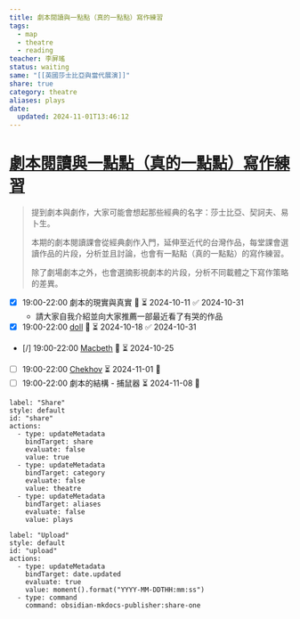 ```yaml
---
title: 劇本閱讀與一點點（真的一點點）寫作練習
tags:
  - map
  - theatre
  - reading
teacher: 李屏瑤
status: waiting
same: "[[英國莎士比亞與當代展演]]"
share: true
category: theatre
aliases: plays
date:
  updated: 2024-11-01T13:46:12
---
```

# [劇本閱讀與一點點（真的一點點）寫作練習](https://yudian.org/learning/2024s4fri)  
  
> 提到劇本與劇作，大家可能會想起那些經典的名字：莎士比亞、契訶夫、易卜生。  
>   
> 本期的劇本閱讀課會從經典劇作入門，延伸至近代的台灣作品，每堂課會選讀作品的片段，分析並且討論，也會有一點點（真的一點點）的寫作練習。  
>   
> 除了劇場劇本之外，也會選摘影視劇本的片段，分析不同載體之下寫作策略的差異。  
  
- [x] 19:00-22:00 劇本的現實與真實 🔽 ⏳ 2024-10-11 ✅ 2024-10-31  
	- 請大家自我介紹並向大家推薦一部最近看了有哭的作品  
- [x] 19:00-22:00 [doll](./doll.md) 🔽 ⏳ 2024-10-18 ✅ 2024-10-31  
- [/] 19:00-22:00 [Macbeth](./Macbeth.md) 🔽 ⏳ 2024-10-25  
- [ ] 19:00-22:00 [Chekhov](./Chekhov.md) ⏳ 2024-11-01 🔽   
- [ ] 19:00-22:00 劇本的結構 - 捕鼠器 ⏳ 2024-11-08 🔽   
  
```meta-bind-button  
label: "Share"  
style: default  
id: "share"  
actions:  
  - type: updateMetadata  
    bindTarget: share  
    evaluate: false  
    value: true  
  - type: updateMetadata  
    bindTarget: category  
    evaluate: false  
    value: theatre  
  - type: updateMetadata  
    bindTarget: aliases  
    evaluate: false  
    value: plays  
```  
```meta-bind-button  
label: "Upload"  
style: default  
id: "upload"  
actions:  
  - type: updateMetadata  
    bindTarget: date.updated  
    evaluate: true  
    value: moment().format("YYYY-MM-DDTHH:mm:ss")  
  - type: command  
    command: obsidian-mkdocs-publisher:share-one  
```  
